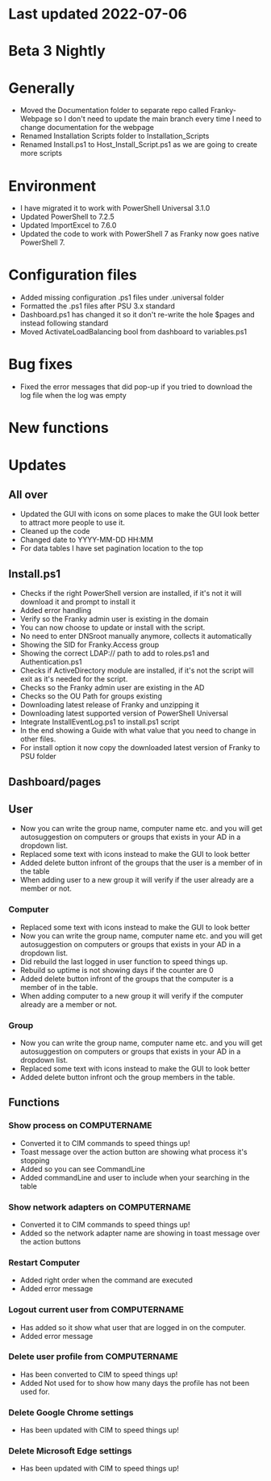 ﻿# Last updated 2022-07-06

# Beta 3 Nightly

# Generally
- Moved the Documentation folder to separate repo called Franky-Webpage so I don't need to update the main branch every time I need to change documentation for the webpage
- Renamed Installation Scripts folder to Installation_Scripts
- Renamed Install.ps1 to Host_Install_Script.ps1 as we are going to create more scripts

# Environment
- I have migrated it to work with PowerShell Universal 3.1.0
- Updated PowerShell to 7.2.5
- Updated ImportExcel to 7.6.0
- Updated the code to work with PowerShell 7 as Franky now goes native PowerShell 7.

# Configuration files
- Added missing configuration .ps1 files under .universal folder
- Formatted the .ps1 files after PSU 3.x standard
- Dashboard.ps1 has changed it so it don't re-write the hole $pages and instead following standard
- Moved ActivateLoadBalancing bool from dashboard to variables.ps1

# Bug fixes
- Fixed the error messages that did pop-up if you tried to download the log file when the log was empty

# New functions

# Updates
## All over
- Updated the GUI with icons on some places to make the GUI look better to attract more people to use it.
- Cleaned up the code
- Changed date to YYYY-MM-DD HH:MM
- For data tables I have set pagination location to the top

## Install.ps1
- Checks if the right PowerShell version are installed, if it's not it will download it and prompt to install it
- Added error handling
- Verify so the Franky admin user is existing in the domain
- You can now choose to update or install with the script.
- No need to enter DNSroot manually anymore, collects it automatically
- Showing the SID for Franky.Access group
- Showing the correct LDAP:// path to add to roles.ps1 and Authentication.ps1
- Checks if ActiveDirectory module are installed, if it's not the script will exit as it's needed for the script.
- Checks so the Franky admin user are existing in the AD
- Checks so the OU Path for groups existing
- Downloading latest release of Franky and unzipping it
- Downloading latest supported version of PowerShell Universal
- Integrate InstallEventLog.ps1 to install.ps1 script
- In the end showing a Guide with what value that you need to change in other files.
- For install option it now copy the downloaded latest version of Franky to PSU folder

## Dashboard/pages
## User
- Now you can write the group name, computer name etc. and you will get autosuggestion on computers or groups that exists in your AD in a dropdown list.
- Replaced some text with icons instead to make the GUI to look better
- Added delete button infront of the groups that the user is a member of in the table
- When adding user to a new group it will verify if the user already are a member or not.

### Computer
- Replaced some text with icons instead to make the GUI to look better
- Now you can write the group name, computer name etc. and you will get autosuggestion on computers or groups that exists in your AD in a dropdown list.
- Did rebuild the last logged in user function to speed things up.
- Rebuild so uptime is not showing days if the counter are 0
- Added delete button infront of the groups that the computer is a member of in the table.
- When adding computer to a new group it will verify if the computer already are a member or not.

### Group
- Now you can write the group name, computer name etc. and you will get autosuggestion on computers or groups that exists in your AD in a dropdown list.
- Replaced some text with icons instead to make the GUI to look better
- Added delete button infront och the group members in the table.

## Functions
### Show process on COMPUTERNAME
- Converted it to CIM commands to speed things up!
- Toast message over the action button are showing what process it's stopping
- Added so you can see CommandLine
- Added commandLine and user to include when your searching in the table

### Show network adapters on COMPUTERNAME
- Converted it to CIM commands to speed things up!
- Added so the network adapter name are showing in toast message over the action buttons

### Restart Computer
- Added right order when the command are executed
- Added error message

### Logout current user from COMPUTERNAME
- Has added so it show what user that are logged in on the computer.
- Added error message

### Delete user profile from COMPUTERNAME
- Has been converted to CIM to speed things up!
- Added Not used for to show how many days the profile has not been used for.

### Delete Google Chrome settings
- Has been updated with CIM to speed things up!

### Delete Microsoft Edge settings
- Has been updated with CIM to speed things up!